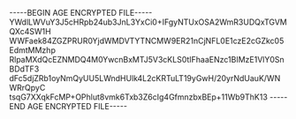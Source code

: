 -----BEGIN AGE ENCRYPTED FILE-----
YWdlLWVuY3J5cHRpb24ub3JnL3YxCi0+IFgyNTUxOSA2WmR3UDQxTGVMQXc4SW1H
WWFaek84ZGZPRUR0YjdWMDVTYTNCMW9ER21nCjNFL0E1czE2cGZkc05EdmtMMzhp
RlpaMXdQcEZNMDQ4M0YwcnBxMTJ5V3cKLS0tIFhaaENzc1BIMzE1VlY0SnBDdTF3
dFc5djZRb1oyNmQyUU5LWndHUlk4L2cKRTuLT19yGwH/20yrNdUauK/WNWRrQpyC
tsqG7XXqkFcMP+OPhlut8vmk6Txb3Z6cIg4GfmnzbxBEp+11Wb9ThK13
-----END AGE ENCRYPTED FILE-----
